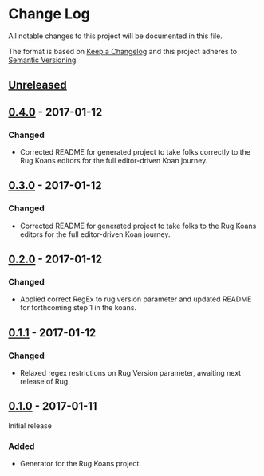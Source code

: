 # Change Log

All notable changes to this project will be documented in this file.

The format is based on [Keep a Changelog](http://keepachangelog.com/)
and this project adheres to [Semantic Versioning](http://semver.org/).

## [Unreleased]

[Unreleased]: https://github.com/atomist-rugs/rug-koans-project/compare/0.4.0...HEAD

## [0.4.0] - 2017-01-12

[0.4.0]: https://github.com/atomist-rugs/spring-boot-rest-service/compare/0.3.0...0.4.0

### Changed

-   Corrected README for generated project to take folks correctly to the Rug Koans editors for the full editor-driven Koan journey.

## [0.3.0] - 2017-01-12

[0.3.0]: https://github.com/atomist-rugs/spring-boot-rest-service/compare/0.2.0...0.3.0

### Changed

-   Corrected README for generated project to take folks to the Rug Koans editors for the full editor-driven Koan journey.

## [0.2.0] - 2017-01-12

[0.2.0]: https://github.com/atomist-rugs/rug-koans-project/compare/0.1.1...0.2.0

### Changed

-   Applied correct RegEx to rug version parameter and updated README for forthcoming step 1 in the koans.

## [0.1.1] - 2017-01-12

[0.1.1]: https://github.com/atomist-rugs/rug-koans-project/compare/0.1.0...0.1.1

### Changed

-   Relaxed regex restrictions on Rug Version parameter, awaiting next release of Rug.

## [0.1.0] - 2017-01-11

Initial release

[0.1.0]: https://github.com/atomist-rugs/rug-koans-project/compare/de8f522...0.1.0

### Added

-   Generator for the Rug Koans project.
